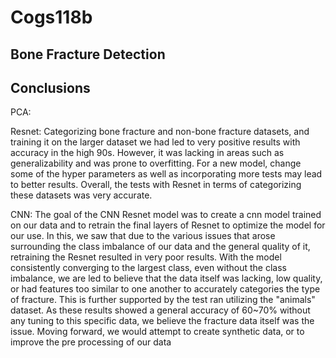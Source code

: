 # Cogs118b
## Bone Fracture Detection 


## Conclusions

PCA: 




Resnet:
Categorizing bone fracture and non-bone fracture datasets, and training it on the larger dataset we had led to very positive results with accuracy in the high 90s. However, it was lacking in areas such as generalizability and was prone to overfitting. For a new model, change some of the hyper parameters as well as incorporating more tests may lead to better results. Overall, the tests with Resnet in terms of categorizing these datasets was very accurate.


CNN: 
The goal of the CNN Resnet model was to create a cnn model trained on our data and to retrain the final layers of Resnet to optimize the model for our use. In this, we saw that due to the various issues that arose surrounding the class imbalance of our data and the general quality of it, retraining the Resnet resulted in very poor results. With the model consistently converging to the largest class, even without the class imbalance, we are led to believe that the data itself was lacking, low quality, or had features too similar to one another to accurately categories the type of fracture.
This is further supported by the test ran utilizing the "animals" dataset. As these results showed a general accuracy of 60~70% without any tuning to this specific data, we believe the fracture data itself was the issue. Moving forward, we would attempt to create synthetic data, or to improve the pre processing of our data
